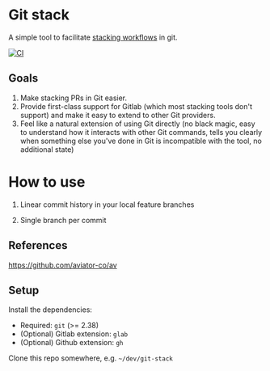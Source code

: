 # Git stack

A simple tool to facilitate [stacking workflows](https://www.stacking.dev/) in git.

[![CI](https://github.com/raymondji/git-stack/actions/workflows/ci.yml/badge.svg)](https://github.com/raymondji/git-stack/actions/workflows/ci.yml)

## Goals

1. Make stacking PRs in Git easier.
2. Provide first-class support for Gitlab (which most stacking tools don't support) and make it easy to extend to other Git providers.
3. Feel like a natural extension of using Git directly (no black magic, easy to understand how it interacts with other Git commands, tells you clearly when something else you've done in Git is incompatible with the tool, no additional state)

# How to use

1. Linear commit history in your local feature branches

2. Single branch per commit

## References

https://github.com/aviator-co/av

## Setup

Install the dependencies:
- Required: `git` (>= 2.38)
- (Optional) Gitlab extension: `glab`
- (Optional) Github extension: `gh`

Clone this repo somewhere, e.g. `~/dev/git-stack`
